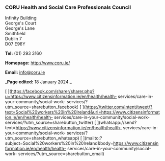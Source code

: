 ###  CORU Health and Social Care Professionals Council

Infinity Building  
George's Court  
George's Lane  
Smithfield  
Dublin 7  
D07 E98Y

**Tel:** (01) 293 3160

**Homepage:** [ http://www.coru.ie/ ](http://www.coru.ie/)

**Email:** [ info@coru.ie ](mailto:info@coru.ie)

_**Page edited:** 18 January 2024 _

[
](https://facebook.com/sharer/sharer.php?u=https://www.citizensinformation.ie/en/health/health-
services/care-in-your-community/social-work-
services/?utm_source=sharebutton_facebook) [
](https://twitter.com/intent/tweet/?text=Social%20workers%20in%20Ireland&url=https://www.citizensinformation.ie/en/health/health-
services/care-in-your-community/social-work-
services/?utm_source=sharebutton_twitter) [
](whatsapp://send?text=https://www.citizensinformation.ie/en/health/health-
services/care-in-your-community/social-work-
services/?utm_source=sharebutton_whatsapp) [
](mailto:?subject=Social%20workers%20in%20Ireland&body=https://www.citizensinformation.ie/en/health/health-
services/care-in-your-community/social-work-
services/?utm_source=sharebutton_email) [ ](javascript:void\(0\))
